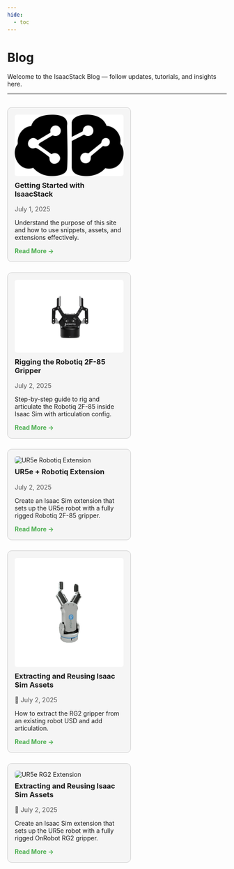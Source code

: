 ```yaml
---
hide:
  - toc
---
```


# Blog

Welcome to the IsaacStack Blog — follow updates, tutorials, and insights here.

---

<style>
.blog-grid {
  display: flex;
  flex-wrap: wrap;
  gap: 1.5rem;
  padding-top: 1rem;
}
.blog-card {
  border: 1px solid #ccc;
  border-radius: 10px;
  padding: 1rem;
  width: 250px;
  background-color: #f5f5f5;
}
.blog-card img {
  max-width: 100%;
  height: auto;
  border-radius: 5px;
}
.blog-card h3 {
  margin-top: 0.5rem;
}
.blog-card p.date {
  font-size: 0.9rem;
  color: #555;
  margin-bottom: 0.5rem;
}
.blog-card a {
  text-decoration: none;
  color: #4caf50;
  font-weight: bold;
}
</style>

<div class="blog-grid">

<!-- Post 1 -->
<div class="blog-card">
  <img src="../assets/misc/logo.png" alt="Getting Started">
  <h3>Getting Started with IsaacStack</h3>
  <p class="date">July 1, 2025</p>
  <p>Understand the purpose of this site and how to use snippets, assets, and extensions effectively.</p>
  <a href="post1/">Read More →</a>
</div>

<!-- Post 2 -->
<div class="blog-card">
  <img src="../assets/post2/robotiq2f-85.jpg" alt="Robotiq Gripper">
  <h3>Rigging the Robotiq 2F-85 Gripper</h3>
  <p class="date">July 2, 2025</p>
  <p>Step-by-step guide to rig and articulate the Robotiq 2F-85 inside Isaac Sim with articulation config.</p>
  <a href="../tutorials/post2/">Read More →</a>
</div>

<!-- Post 3 -->
<div class="blog-card">
  <img src="../assets/images/ur5e-robotiq.jpg" alt="UR5e Robotiq Extension">
  <h3>UR5e + Robotiq Extension</h3>
  <p class="date">July 2, 2025</p>
  <p>Create an Isaac Sim extension that sets up the UR5e robot with a fully rigged Robotiq 2F-85 gripper.</p>
  <a href="../extensions/post3/">Read More →</a>
</div>

<!-- Post 4 -->
<div class="blog-card">
  <img src="../assets/post4/rg2.jpg" alt="USD ↔ URDF Asset Extraction">
  <h3>Extracting and Reusing Isaac Sim Assets</h3>
  <p class="date">📅 July 2, 2025</p>
  <p>How to extract the RG2 gripper from an existing robot USD and add articulation.</p>
  <a href="post4/">Read More →</a>
</div>

<!-- Post 5 -->
<div class="blog-card">
  <img src="../assets/post5/ur5e-rg2.jpg" alt="UR5e RG2 Extension">
  <h3>Extracting and Reusing Isaac Sim Assets</h3>
  <p class="date">📅 July 2, 2025</p>
  <p>Create an Isaac Sim extension that sets up the UR5e robot with a fully rigged OnRobot RG2 gripper.</p>
  <a href="post5/">Read More →</a>
</div>

</div>
